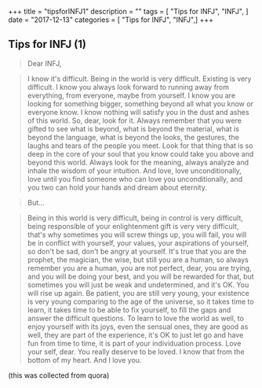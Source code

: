 +++
title = "tipsforINFJ1"
description = ""
tags = [
   "Tips for INFJ",
    "INFJ",
]
date = "2017-12-13"
categories = [
    "Tips for INFJ",
    "INFJ",]
+++

## Tips for INFJ (1)

> Dear INFJ,

> I know it's difficult. Being in the world is very difficult. Existing is very difficult. I know you always look forward to running away from everything, from everyone, maybe from yourself. I know you are looking for something bigger, something beyond all what you know or everyone know. I know nothing will satisfy you in the dust and ashes of this world. So, dear, look for it. Always remember that you were gifted to see what is beyond, what is beyond the material, what is beyond the language, what is beyond the looks, the gestures, the laughs and tears of the people you meet. Look for that thing that is so deep in the core of your soul that you know could take you above and beyond this world. Always look for the meaning, always analyze and inhale the wisdom of your intuition. And love, love unconditionally, love until you find someone who can love you unconditionally, and you two can hold your hands and dream about eternity.

> But…

> Being in this world is very difficult, being in control is very difficult, being responsible of your enlightenment gift is very very difficult, that's why sometimes you will screw things up, you will fail, you will be in conflict with yourself, your values, your aspirations of yourself, so don't be sad, don't be angry at yourself. It's true that you are the prophet, the magician, the wise, but still you are a human, so always remember you are a human, you are not perfect, dear, you are trying, and you will be doing your best, and you will be rewarded for that, but sometimes you will just be weak and undetermined, and it's OK. You will rise up again. Be patient, you are still very young, your existence is very young comparing to the age of the universe, so it takes time to learn, it takes time to be able to fix yourself, to fill the gaps and answer the difficult questions. To learn to love the world as well, to enjoy yourself with its joys, even the sensual ones, they are good as well, they are part of the experience, it's OK to just let go and have fun from time to time, it is part of your individuation process. Love your self, dear. You really deserve to be loved. I know that from the bottom of my heart. And I love you.

(this was collected from quora)